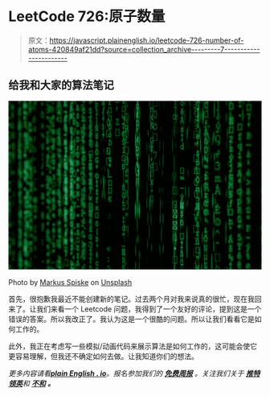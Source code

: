 # LeetCode 726:原子数量

> 原文：<https://javascript.plainenglish.io/leetcode-726-number-of-atoms-420849af21dd?source=collection_archive---------7----------------------->

## 给我和大家的算法笔记

![](img/6089b4ce9671ecb07c2f48eb76c656a1.png)

Photo by [Markus Spiske](https://unsplash.com/@markusspiske?utm_source=medium&utm_medium=referral) on [Unsplash](https://unsplash.com?utm_source=medium&utm_medium=referral)

首先，很抱歉我最近不能创建新的笔记。过去两个月对我来说真的很忙，现在我回来了。让我们来看一个 Leetcode 问题，我得到了一个友好的评论，提到这是一个错误的答案。所以我改正了。我认为这是一个很酷的问题。所以让我们看看它是如何工作的。

此外，我正在考虑写一些模拟/动画代码来展示算法是如何工作的，这可能会使它更容易理解，但我还不确定如何去做。让我知道你们的想法。

*更多内容请看*[***plain English . io***](https://plainenglish.io/)*。报名参加我们的* [***免费周报***](http://newsletter.plainenglish.io/) *。关注我们关于* [***推特***](https://twitter.com/inPlainEngHQ)[***领英***](https://www.linkedin.com/company/inplainenglish/)**和* [***不和***](https://discord.gg/GtDtUAvyhW) ***。****